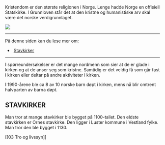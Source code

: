 Kristendom er den største religionen i Norge. Lenge hadde Norge en offisiell Statskirke. I Grunnloven står det at den kristne og humanistiske arv skal være det norske verdigrunnlaget.

![](https://cdn.kursoria.no/pensum/elements/pensum-for-samfunnskunnskapsproven-_bgvfcd.jpg)

---

På denne siden kan du lese mer om:

-    [Stavkirker](https://app.norskkunnskap.no/pensum/rtehtr/deyk6u/bgvfcd#stavkirker)

---

I spørreundersøkelser er det mange nordmenn som sier at de er glade i kirken og at de anser seg som kristne. Samtidig er det veldig få som går fast i kirken eller deltar på andre aktiviteter i kirken. 

I 1990-årene ble ca 8 av 10 norske barn døpt i kirken, mens nå blir omtrent halvparten av barna døpt. 

## STAVKIRKER

Man tror at mange stavkirker ble bygget på 1100-tallet. Den eldste stavkirken er Ornes stavkirke. Den ligger i Luster kommune i Vestland fylke. Man tror den ble bygget i 1130.

[[03 Tro og livssyn]]
